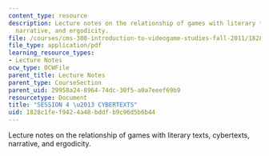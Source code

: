 ```yaml
---
content_type: resource
description: Lecture notes on the relationship of games with literary texts, cybertexts,
  narrative, and ergodicity.
file: /courses/cms-300-introduction-to-videogame-studies-fall-2011/1828c1fef9424a48bddfb9c96d5b6b44_MITCMS_300F11_session_4.pdf
file_type: application/pdf
learning_resource_types:
- Lecture Notes
ocw_type: OCWFile
parent_title: Lecture Notes
parent_type: CourseSection
parent_uid: 29958a24-8964-74dc-30f5-a0a7eeef69b9
resourcetype: Document
title: "SESSION 4 \u2013 CYBERTEXTS"
uid: 1828c1fe-f942-4a48-bddf-b9c96d5b6b44
---
```

Lecture notes on the relationship of games with literary texts, cybertexts, narrative, and ergodicity.


